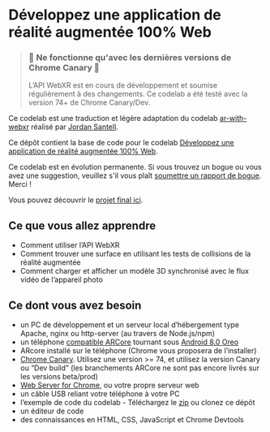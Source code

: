 # Développez une application de réalité augmentée 100% Web

> ### 🚨 Ne fonctionne qu'avec les dernières versions de Chrome Canary 🚨
>
> L’API WebXR est en cours de développement et soumise régulièrement à des changements. Ce codelab a été testé avec la version 74+ de Chrome Canary/Dev.

Ce codelab est une traduction et légère adaptation du codelab [ar-with-webxr](https://github.com/googlecodelabs/ar-with-webxr) réalisé par [Jordan Santell](https://github.com/jsantell).

Ce dépôt contient la base de code pour le codelab [Développez une application de réalité augmentée 100% Web](https://vogloblinsky.github.io/webxr-codelab/).

Ce codelab est en évolution permanente. Si vous trouvez un bogue ou vous avez une suggestion, veuillez s'il vous plaît [soumettre un rapport de bogue](https://github.com/vogloblinsky/webxr-codelab/issues?q=is%3Aissue+is%3Aopen+sort%3Aupdated-desc). Merci !

Vous pouvez découvrir le [projet final ici](https://vogloblinsky.github.io/webxr-codelab/final).

## Ce que vous allez apprendre

-   Comment utiliser l’API WebXR
-   Comment trouver une surface en utilisant les tests de collisions de la réalité augmentée
-   Comment charger et afficher un modèle 3D synchronisé avec le flux vidéo de l’appareil photo

## Ce dont vous avez besoin

-   un PC de développement et un serveur local d’hébergement type Apache, nginx ou http-server (au travers de Node.js/npm)
-   un téléphone [compatible ARCore](https://developers.google.com/ar/discover/#supported_devices) tournant sous [Android 8.0 Oreo](https://www.android.com/versions/oreo-8-0/)
-   ARcore installé sur le téléphone (Chrome vous proposera de l’installer)
-   [Chrome Canary](https://www.google.com/chrome/canary). Utilisez une version >= 74, et utilisez la version Canary ou “Dev build” (les branchements ARCore ne sont pas encore livrés sur les versions beta/prod)
-   [Web Server for Chrome](https://chrome.google.com/webstore/detail/web-server-for-chrome/ofhbbkphhbklhfoeikjpcbhemlocgigb), ou votre propre serveur web
-   un câble USB reliant votre téléphone à votre PC
-   l’exemple de code du codelab - Téléchargez le [zip](https://github.com/vogloblinsky/webxr-codelab/archive/master.zip) ou clonez ce dépôt
-   un éditeur de code
-   des connaissances en HTML, CSS, JavaScript et Chrome Devtools
